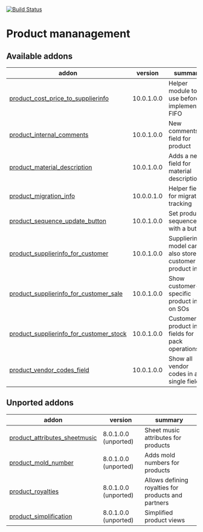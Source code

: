 [![Build Status](https://travis-ci.org/Tawasta/product.svg?branch=10.0)](https://travis-ci.org/Tawasta/product)

Product mananagement
====================

[//]: # (addons)

Available addons
----------------
addon | version | summary
--- | --- | ---
[product_cost_price_to_supplierinfo](product_cost_price_to_supplierinfo/) | 10.0.1.0.0 | Helper module to use before implementing FIFO
[product_internal_comments](product_internal_comments/) | 10.0.1.0.0 | New comments field for product
[product_material_description](product_material_description/) | 10.0.1.0.0 | Adds a new field for material description
[product_migration_info](product_migration_info/) | 10.0.0.1.0 | Helper fields for migration tracking
[product_sequence_update_button](product_sequence_update_button/) | 10.0.1.0.0 | Set product sequence with a button
[product_supplierinfo_for_customer](product_supplierinfo_for_customer/) | 10.0.1.0.0 | Supplierinfo model can also store customer product info
[product_supplierinfo_for_customer_sale](product_supplierinfo_for_customer_sale/) | 10.0.1.0.0 | Show customer-specific product info on SOs
[product_supplierinfo_for_customer_stock](product_supplierinfo_for_customer_stock/) | 10.0.1.0.0 | Customer product info fields for pack operations
[product_vendor_codes_field](product_vendor_codes_field/) | 10.0.1.0.0 | Show all vendor codes in a single field


Unported addons
---------------
addon | version | summary
--- | --- | ---
[product_attributes_sheetmusic](product_attributes_sheetmusic/) | 8.0.1.0.0 (unported) | Sheet music attributes for products
[product_mold_number](product_mold_number/) | 8.0.1.0.0 (unported) | Adds mold numbers for products
[product_royalties](product_royalties/) | 8.0.1.0.0 (unported) | Allows defining royalties for products and partners
[product_simplification](product_simplification/) | 8.0.1.0.0 (unported) | Simplified product views

[//]: # (end addons)
